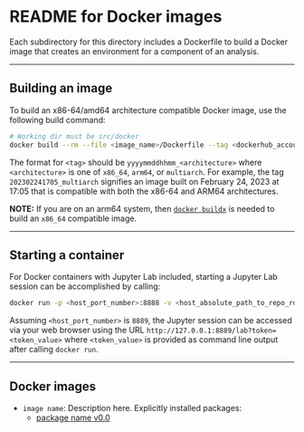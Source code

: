 # README for Docker images

Each subdirectory for this directory includes a Dockerfile to build a Docker image that creates an environment for a component of an analysis. 

---
## Building an image

To build an x86-64/amd64 architecture compatible Docker image, use the following build command:

```sh
# Working dir must be src/docker
docker build --rm --file <image_name>/Dockerfile --tag <dockerhub_account>/<image_name>:<tag> .
```

The format for `<tag>` should be `yyyymmddhhmm_<architecture>` where `<architecture>` is one of `x86_64`, `arm64`, or `multiarch`. For example, the tag `202302241705_multiarch` signifies an image built on February 24, 2023 at 17:05 that is compatible with both the x86-64 and ARM64 architectures.

**NOTE:** If you are on an arm64 system, then [`docker buildx`](https://docs.docker.com/build/building/multi-platform/) is needed to build an `x86_64` compatible image.

---
## Starting a container

For Docker containers with Jupyter Lab included, starting a Jupyter Lab session can be accomplished by calling:

```sh
docker run -p <host_port_number>:8888 -v <host_absolute_path_to_repo_root>:/<repo_name> --rm -t <image_tag> jupyter lab /<repo_name>
```

Assuming `<host_port_number>` is `8889`, the Jupyter session can be accessed via your web browser using the URL `http://127.0.0.1:8889/lab?token=<token_value>` where `<token_value>` is provided as command line output after calling `docker run`.

---
## Docker images

* `image name`: Description here. Explicitly installed packages:
  * [package name v0.0](URL)
